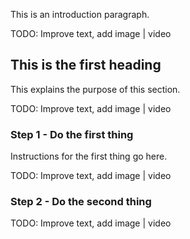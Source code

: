 This is an introduction paragraph.

<div style="background='yellow'">TODO: Improve text, add image | video</div>

## This is the first heading

This explains the purpose of this section.

<div style="background='yellow'">TODO: Improve text, add image | video</div>

### Step 1 - Do the first thing

Instructions for the first thing go here.

<div style="background='yellow'">TODO: Improve text, add image | video</div>

### Step 2 - Do the second thing

<div style="background='yellow'">TODO: Improve text, add image | video</div>
